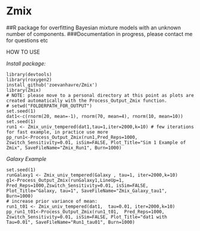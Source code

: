 # Zmix
##R package for overfitting Bayesian mixture models with an unknown number of components.
###Documentation in progress, please contact me for questions etc 

HOW TO USE

*Install package:*

    library(devtools)
    library(roxygen2)
    install_github('zoevanhavre/Zmix')
    library(Zmix)
    # NOTE: please move to a personal directory at this point as plots are created automatically with the Process_Output_Zmix function.
    # setwd("FOLDERPATH_FOR_OUTPUT")
    set.seed(1)	
    dat1<-c(rnorm(20, mean=-1), rnorm(70, mean=4), rnorm(10, mean=10))
    set.seed(1)	
    run1 <- Zmix_univ_tempered(dat1,tau=1,iter=2000,k=10) # few iterations for fast example, in practice use more 
    pp_run1<-Process_Output_Zmix(run1,Pred_Reps=1000, Zswitch_Sensitivity=0.01, isSim=FALSE, Plot_Title="Sim 1 Example of Zmix", SaveFileName="Zmix_Run1", Burn=1000)


*Galaxy Example*

    set.seed(1)
    runGalaxy1 <- Zmix_univ_tempered(Galaxy , tau=1, iter=2000,k=10)
    g1<-Process_Output_Zmix(runGalaxy1,LineUp=1, Pred_Reps=1000,Zswitch_Sensitivity=0.01, isSim=FALSE, Plot_Title="Galaxy, tau=1", SaveFileName="Zmix_Galaxy_tau1", Burn=1000)
    # increase prior variance of mean: 
    run1_t01 <- Zmix_univ_tempered(dat1,  tau=0.01, iter=2000,k=10)
    pp_run1_t01<-Process_Output_Zmix(run1_t01,  Pred_Reps=1000, Zswitch_Sensitivity=0.01, isSim=FALSE, Plot_Title="dat1 with Tau=0.01", SaveFileName="Run1_tau01", Burn=1000)

